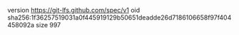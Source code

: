 version https://git-lfs.github.com/spec/v1
oid sha256:1f36257519031a0f445919129b50651deadde26d7186106658f97f404458092a
size 997
